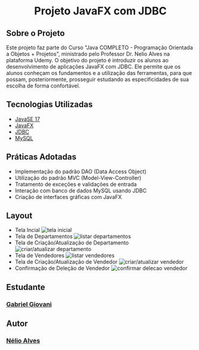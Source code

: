 <h1 align="center">Projeto JavaFX com JDBC</h1>

## Sobre o Projeto
Este projeto faz parte do Curso "Java COMPLETO - Programação Orientada a Objetos + Projetos", ministrado pelo Professor Dr. Nelio Alves na plataforma Udemy. 
O objetivo do projeto é introduzir os alunos ao desenvolvimento de aplicações JavaFX com JDBC. Ele permite que os alunos conheçam os fundamentos e a utilização 
das ferramentas, para que possam, posteriormente, prosseguir estudando as especificidades de sua escolha de forma confortável.

## Tecnologias Utilizadas
- [JavaSE 17](https://docs.oracle.com/en/java)
- [JavaFX](https://gluonhq.com/products/javafx)
- [JDBC](https://docs.oracle.com/javase/8/docs/technotes/guides/jdbc)
- [MySQL](https://dev.mysql.com/doc)

## Práticas Adotadas
- Implementação do padrão DAO (Data Access Object)
- Utilização do padrão MVC (Model-View-Controller)
- Tratamento de exceções e validações de entrada
- Interação com banco de dados MySQL usando JDBC
- Criação de interfaces gráficas com JavaFX

## Layout
- Tela Incial
![tela inicial](https://github.com/GabrielGiovanii/workshop-javafx-jdbc/assets/115679464/0c41c5d3-f0bc-4b5d-b17f-278fe7291228)
- Tela de Departamentos
![listar departamentos](https://github.com/GabrielGiovanii/workshop-javafx-jdbc/assets/115679464/d37617ab-d492-4c9d-a9d4-a27e1c5ed51c)
- Tela de Criação/Atualização de Departamento
![criar/atualizar departamento](https://github.com/GabrielGiovanii/workshop-javafx-jdbc/assets/115679464/705acd12-ccbf-422a-b888-55ee093cee30)
- Tela de Vendedores
![listar vendedores](https://github.com/GabrielGiovanii/workshop-javafx-jdbc/assets/115679464/5beb816b-80e9-4171-ae8c-0735a346659f)
- Tela de Criação/Atualização de Vendedor
![criar/atualizar vendedor](https://github.com/GabrielGiovanii/workshop-javafx-jdbc/assets/115679464/950d32f8-abd8-421c-944c-10e815e4e212)
- Confirmação de Deleção de Vendedor
![confirmar delecao vendedor](https://github.com/GabrielGiovanii/workshop-javafx-jdbc/assets/115679464/d1e2602f-fd6c-4e9b-9ecd-845ec663f371)

## Estudante
### [Gabriel Giovani](https://www.linkedin.com/in/gabriel-giovanii)

## Autor
### [Nélio Alves](https://www.linkedin.com/in/nelio-alves)
